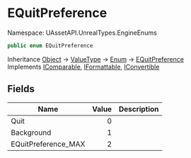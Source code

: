 # EQuitPreference

Namespace: UAssetAPI.UnrealTypes.EngineEnums

```csharp
public enum EQuitPreference
```

Inheritance [Object](https://docs.microsoft.com/en-us/dotnet/api/system.object) → [ValueType](https://docs.microsoft.com/en-us/dotnet/api/system.valuetype) → [Enum](https://docs.microsoft.com/en-us/dotnet/api/system.enum) → [EQuitPreference](./uassetapi.unrealtypes.engineenums.equitpreference.md)<br>
Implements [IComparable](https://docs.microsoft.com/en-us/dotnet/api/system.icomparable), [IFormattable](https://docs.microsoft.com/en-us/dotnet/api/system.iformattable), [IConvertible](https://docs.microsoft.com/en-us/dotnet/api/system.iconvertible)

## Fields

| Name | Value | Description |
| --- | --: | --- |
| Quit | 0 |  |
| Background | 1 |  |
| EQuitPreference_MAX | 2 |  |
